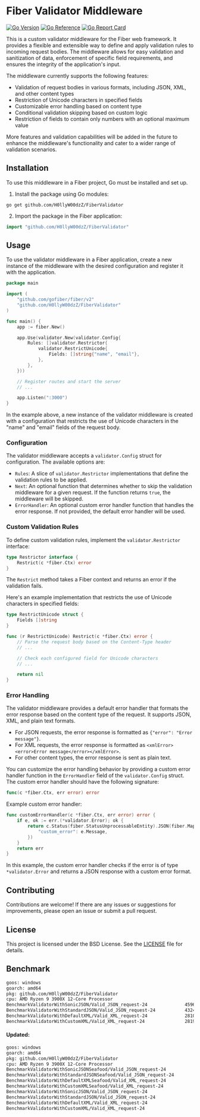 # Fiber Validator Middleware
[![Go Version](https://img.shields.io/badge/1.22.3-gray?style=flat&logo=go&logoWidth=15)](https://github.com/H0llyW00dzZ/FiberValidator/blob/master/go.mod#L3blob/master/go.mod#L3)
[![Go Reference](https://pkg.go.dev/badge/github.com/H0llyW00dzZ/FiberValidator.svg)](https://pkg.go.dev/github.com/H0llyW00dzZ/FiberValidator) [![Go Report Card](https://goreportcard.com/badge/github.com/H0llyW00dzZ/FiberValidator)](https://goreportcard.com/report/github.com/H0llyW00dzZ/FiberValidator)

This is a custom validator middleware for the Fiber web framework. It provides a flexible and extensible way to define and apply validation rules to incoming request bodies. The middleware allows for easy validation and sanitization of data, enforcement of specific field requirements, and ensures the integrity of the application's input.

The middleware currently supports the following features:
- Validation of request bodies in various formats, including JSON, XML, and other content types
- Restriction of Unicode characters in specified fields
- Customizable error handling based on content type
- Conditional validation skipping based on custom logic
- Restriction of fields to contain only numbers with an optional maximum value

More features and validation capabilities will be added in the future to enhance the middleware's functionality and cater to a wider range of validation scenarios.

## Installation

To use this middleware in a Fiber project, Go must be installed and set up.

1. Install the package using Go modules:

```shell
go get github.com/H0llyW00dzZ/FiberValidator
```

2. Import the package in the Fiber application:

```go
import "github.com/H0llyW00dzZ/FiberValidator"
```

## Usage

To use the validator middleware in a Fiber application, create a new instance of the middleware with the desired configuration and register it with the application.

```go
package main

import (
	"github.com/gofiber/fiber/v2"
	"github.com/H0llyW00dzZ/FiberValidator"
)

func main() {
	app := fiber.New()

	app.Use(validator.New(validator.Config{
		Rules: []validator.Restrictor{
			validator.RestrictUnicode{
				Fields: []string{"name", "email"},
			},
		},
	}))

	// Register routes and start the server
	// ...

	app.Listen(":3000")
}
```

In the example above, a new instance of the validator middleware is created with a configuration that restricts the use of Unicode characters in the "name" and "email" fields of the request body.

### Configuration

The validator middleware accepts a `validator.Config` struct for configuration. The available options are:

- `Rules`: A slice of `validator.Restrictor` implementations that define the validation rules to be applied.
- `Next`: An optional function that determines whether to skip the validation middleware for a given request. If the function returns `true`, the middleware will be skipped.
- `ErrorHandler`: An optional custom error handler function that handles the error response. If not provided, the default error handler will be used.

### Custom Validation Rules

To define custom validation rules, implement the `validator.Restrictor` interface:

```go
type Restrictor interface {
	Restrict(c *fiber.Ctx) error
}
```

The `Restrict` method takes a Fiber context and returns an error if the validation fails.

Here's an example implementation that restricts the use of Unicode characters in specified fields:

```go
type RestrictUnicode struct {
	Fields []string
}

func (r RestrictUnicode) Restrict(c *fiber.Ctx) error {
	// Parse the request body based on the Content-Type header
	// ...

	// Check each configured field for Unicode characters
	// ...

	return nil
}
```

### Error Handling

The validator middleware provides a default error handler that formats the error response based on the content type of the request. It supports JSON, XML, and plain text formats.

- For JSON requests, the error response is formatted as `{"error": "Error message"}`.
- For XML requests, the error response is formatted as `<xmlError><error>Error message</error></xmlError>`.
- For other content types, the error response is sent as plain text.

You can customize the error handling behavior by providing a custom error handler function in the `ErrorHandler` field of the `validator.Config` struct. The custom error handler should have the following signature:

```go
func(c *fiber.Ctx, err error) error
```

Example custom error handler:

```go
func customErrorHandler(c *fiber.Ctx, err error) error {
	if e, ok := err.(*validator.Error); ok {
		return c.Status(fiber.StatusUnprocessableEntity).JSON(fiber.Map{
			"custom_error": e.Message,
		})
	}
	return err
}
```

In this example, the custom error handler checks if the error is of type `*validator.Error` and returns a JSON response with a custom error format.

## Contributing

Contributions are welcome! If there are any issues or suggestions for improvements, please open an issue or submit a pull request.

## License

This project is licensed under the BSD License. See the [LICENSE](LICENSE) file for details.


## Benchmark

```sh
goos: windows
goarch: amd64
pkg: github.com/H0llyW00dzZ/FiberValidator
cpu: AMD Ryzen 9 3900X 12-Core Processor            
BenchmarkValidatorWithSonicJSON/Valid_JSON_request-24         	   45967	     24768 ns/op	   16464 B/op	      86 allocs/op
BenchmarkValidatorWithStandardJSON/Valid_JSON_request-24      	   43248	     27835 ns/op	   16624 B/op	     112 allocs/op
BenchmarkValidatorWithDefaultXML/Valid_XML_request-24         	   28101	     42913 ns/op	   23223 B/op	     212 allocs/op
BenchmarkValidatorWithCustomXML/Valid_XML_request-24          	   28191	     43596 ns/op	   23248 B/op	     212 allocs/op
```

#### Updated:

```sh
goos: windows
goarch: amd64
pkg: github.com/H0llyW00dzZ/FiberValidator
cpu: AMD Ryzen 9 3900X 12-Core Processor            
BenchmarkValidatorWithSonicJSONSeafood/Valid_JSON_request-24         	   46785	     24696 ns/op	   16447 B/op	      86 allocs/op
BenchmarkValidatorWithStandardJSONSeafood/Valid_JSON_request-24      	   42541	     28542 ns/op	   16672 B/op	     112 allocs/op
BenchmarkValidatorWithDefaultXMLSeafood/Valid_XML_request-24         	   26637	     44806 ns/op	   23450 B/op	     213 allocs/op
BenchmarkValidatorWithCustomXMLSeafood/Valid_XML_request-24          	   26622	     45684 ns/op	   23458 B/op	     213 allocs/op
BenchmarkValidatorWithSonicJSON/Valid_JSON_request-24                	   50625	     24377 ns/op	   16410 B/op	      86 allocs/op
BenchmarkValidatorWithStandardJSON/Valid_JSON_request-24             	   42150	     27954 ns/op	   16626 B/op	     112 allocs/op
BenchmarkValidatorWithDefaultXML/Valid_XML_request-24                	   27764	     43721 ns/op	   23244 B/op	     212 allocs/op
BenchmarkValidatorWithCustomXML/Valid_XML_request-24                 	   27417	     43951 ns/op	   23256 B/op	     212 allocs/op
```
